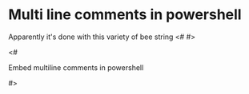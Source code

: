 # Multi line comments in powershell

Apparently it's done with this variety of bee string <#   #>

<#

Embed multiline comments in powershell

#>